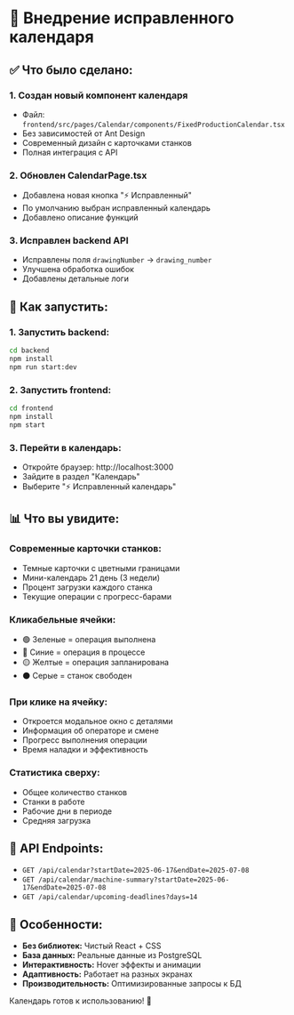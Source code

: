 # 🚀 Внедрение исправленного календаря

## ✅ Что было сделано:

### 1. **Создан новый компонент календаря**
- Файл: `frontend/src/pages/Calendar/components/FixedProductionCalendar.tsx`
- Без зависимостей от Ant Design 
- Современный дизайн с карточками станков
- Полная интеграция с API

### 2. **Обновлен CalendarPage.tsx**
- Добавлена новая кнопка "⚡ Исправленный"
- По умолчанию выбран исправленный календарь
- Добавлено описание функций

### 3. **Исправлен backend API**
- Исправлены поля `drawingNumber` → `drawing_number`
- Улучшена обработка ошибок
- Добавлены детальные логи

## 🔧 Как запустить:

### 1. **Запустить backend:**
```bash
cd backend
npm install
npm run start:dev
```

### 2. **Запустить frontend:**
```bash
cd frontend  
npm install
npm start
```

### 3. **Перейти в календарь:**
- Откройте браузер: http://localhost:3000
- Зайдите в раздел "Календарь"
- Выберите "⚡ Исправленный календарь"

## 📊 Что вы увидите:

### **Современные карточки станков:**
- Темные карточки с цветными границами
- Мини-календарь 21 день (3 недели)
- Процент загрузки каждого станка
- Текущие операции с прогресс-барами

### **Кликабельные ячейки:**
- 🟢 Зеленые = операция выполнена
- 🔵 Синие = операция в процессе  
- 🟡 Желтые = операция запланирована
- ⚫ Серые = станок свободен

### **При клике на ячейку:**
- Откроется модальное окно с деталями
- Информация об операторе и смене
- Прогресс выполнения операции
- Время наладки и эффективность

### **Статистика сверху:**
- Общее количество станков
- Станки в работе
- Рабочие дни в периоде
- Средняя загрузка

## 🔗 API Endpoints:

- `GET /api/calendar?startDate=2025-06-17&endDate=2025-07-08`
- `GET /api/calendar/machine-summary?startDate=2025-06-17&endDate=2025-07-08`  
- `GET /api/calendar/upcoming-deadlines?days=14`

## 🎯 Особенности:

- **Без библиотек:** Чистый React + CSS
- **База данных:** Реальные данные из PostgreSQL
- **Интерактивность:** Hover эффекты и анимации
- **Адаптивность:** Работает на разных экранах
- **Производительность:** Оптимизированные запросы к БД

Календарь готов к использованию! 🎉
